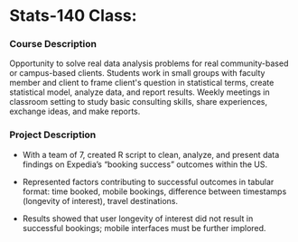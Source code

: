 # Stats-140 Class:
### Course Description
Opportunity to solve real data analysis problems for real community-based or campus-based clients. Students work in small groups with faculty member and client to frame client's question in statistical terms, create statistical model, analyze data, and report results. Weekly meetings in classroom setting to study basic consulting skills, share experiences, exchange ideas, and make reports.

### Project Description
* With a team of 7, created R script to clean, analyze, and present data findings on Expedia’s “booking success” outcomes within the US. 

* Represented factors contributing to successful outcomes in tabular format: time booked, mobile bookings, difference between timestamps (longevity of interest), travel destinations.

* Results showed that user longevity of interest did not result in successful bookings; mobile interfaces must be further implored.

